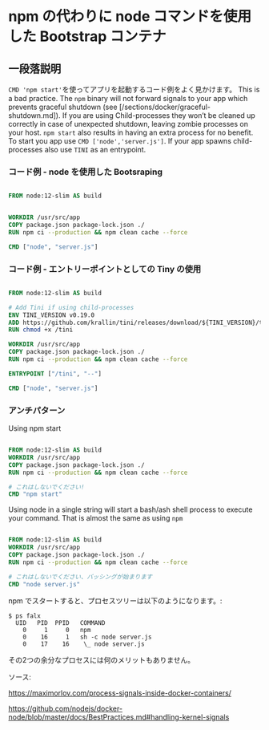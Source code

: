 # npm の代わりに node コマンドを使用した Bootstrap コンテナ

## 一段落説明

`CMD 'npm start'`を使ってアプリを起動するコード例をよく見かけます。 This is a bad practice. The `npm` binary will not forward signals to your app which prevents graceful shutdown (see [/sections/docker/graceful-shutdown.md]). If you are using Child-processes they won’t be cleaned up correctly in case of unexpected shutdown, leaving zombie processes on your host. `npm start` also results in having an extra process for no benefit. To start you app use `CMD ['node','server.js']`. If your app spawns child-processes also use `TINI` as an entrypoint.

### コード例 - node を使用した Bootsraping

```dockerfile

FROM node:12-slim AS build


WORKDIR /usr/src/app
COPY package.json package-lock.json ./
RUN npm ci --production && npm clean cache --force

CMD ["node", "server.js"]
```


### コード例 - エントリーポイントとしての Tiny の使用

```dockerfile

FROM node:12-slim AS build

# Add Tini if using child-processes
ENV TINI_VERSION v0.19.0
ADD https://github.com/krallin/tini/releases/download/${TINI_VERSION}/tini /tini
RUN chmod +x /tini

WORKDIR /usr/src/app
COPY package.json package-lock.json ./
RUN npm ci --production && npm clean cache --force

ENTRYPOINT ["/tini", "--"]

CMD ["node", "server.js"]
```

### アンチパターン

Using npm start
```dockerfile

FROM node:12-slim AS build
WORKDIR /usr/src/app
COPY package.json package-lock.json ./
RUN npm ci --production && npm clean cache --force

# これはしないでください!
CMD "npm start"
```

Using node in a single string will start a bash/ash shell process to execute your command. That is almost the same as using `npm`

```dockerfile

FROM node:12-slim AS build
WORKDIR /usr/src/app
COPY package.json package-lock.json ./
RUN npm ci --production && npm clean cache --force

# これはしないでください、バッシングが始まります
CMD "node server.js"
```

npm でスタートすると、プロセスツリーは以下のようになります。:
```
$ ps falx
  UID   PID  PPID   COMMAND
    0     1     0   npm
    0    16     1   sh -c node server.js
    0    17    16    \_ node server.js
```
その2つの余分なプロセスには何のメリットもありません。

ソース:


https://maximorlov.com/process-signals-inside-docker-containers/


https://github.com/nodejs/docker-node/blob/master/docs/BestPractices.md#handling-kernel-signals
